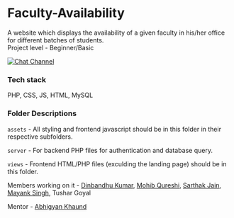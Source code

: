 # Faculty-Availability

A website which displays the availability of a given faculty in his/her office for different batches of students.<br>
Project level - Beginner/Basic

[![Chat Channel](https://img.shields.io/badge/zulip-join_chat-brightgreen.svg)](https://kamandprompt.zulipchat.com/#narrow/stream/174871-Faculty-Availability.20Project)

### Tech stack 
PHP, CSS, JS, HTML, MySQL

### Folder Descriptions
`assets` - All styling and frontend javascript should be in this folder in their respective subfolders.

`server` - For backend PHP files for authentication and database query.

`views` - Frontend HTML/PHP files (exculding the landing page) should be in this folder.

Members working on it - [Dinbandhu Kumar](https://github.com/DinbandhuKumarSingh), [Mohib Qureshi](https://github.com/mohibqureshi), [Sarthak Jain](https://github.com/Sarthakj0805), [Mayank Singh](https://github.com/mayank4550), Tushar Goyal

Mentor - [Abhigyan Khaund](https://github.com/abhigyank)